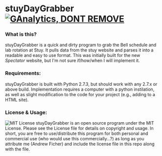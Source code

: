 # stuyDayGrabber [![GAnalytics, DONT REMOVE](https://ga-beacon.appspot.com/UA-6208376-3/stuyDayGrabber/)](https://github.com/igrigorik/ga-beacon)

### What is this?

stuyDayGrabber is a quick and dirty program to grab the Bell schedule and lab rotation at Stuy. It pulls data from the stuy website and parses it into a readable and easy to use format.
This was initially built for the new *Spectator* website, but I'm not sure if/how/when I will implement it.

### Requirements:

stuyDayGrabber is built with Python 2.7.3, but should work with any 2.7.x or above build. Implementation requires a computer with a python instilation, as well as slight modification to the code for your project (e.g., adding to a HTML site).


### License & Usage:
![MIT License](http://upload.wikimedia.org/wikipedia/commons/thumb/c/c3/License_icon-mit.svg/200px-License_icon-mit.svg.png "MIT License")
stuyDayGrabber is an open source program under the MIT License. Please see the License file for details on copyright and usage.
In short, you are free to use/distribute this program for both personal and commercial use (who would use this commercially...?) as long as you attribute me (Andrew Ficher) and include the license file in this repo along with the file.


